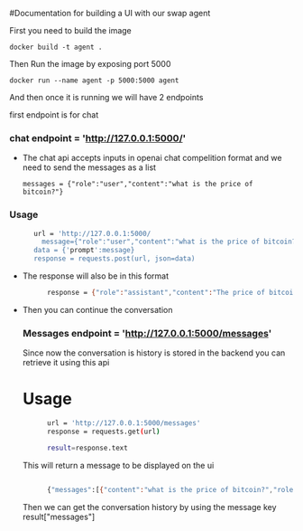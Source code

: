 #Documentation for building a UI with our swap agent

First you need to build the image

```docker build -t agent .```

Then Run the image by exposing port 5000

```docker run --name agent -p 5000:5000 agent```


And then once it is running we will have 2 endpoints 

first endpoint is for chat
### chat endpoint = 'http://127.0.0.1:5000/'

* The chat api accepts inputs in openai chat compelition format and
  we need to send the messages as a list
  
  ```messages = {"role":"user","content":"what is the price of bitcoin?"}```

### Usage

  ```sh
        url = 'http://127.0.0.1:5000/
	      message={"role":"user","content":"what is the price of bitcoin?"}
        data = {'prompt':message}
        response = requests.post(url, json=data)
  ```

* The response will also be in this format
  ```sh
        response = {"role":"assistant","content":"The price of bitcoin is 62,000$"}
  ```

* Then you can continue the conversation


  ### Messages endpoint = 'http://127.0.0.1:5000/messages'
    Since now the conversation is history is stored in the backend you can retrieve it using this api
	# Usage 


  ```sh
        url = 'http://127.0.0.1:5000/messages'
        response = requests.get(url)

        result=response.text
  ```

	This will return a message to be displayed on the ui 

  ```sh

        {"messages":[{"content":"what is the price of bitcoin?","role":"user"},{"content":"The price of itcoin is 62,000$","role":"assistant"}

  ```

  Then we can get the conversation history by using the message key result["messages"]

  


    

